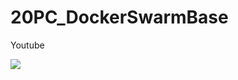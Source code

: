 # 20PC_DockerSwarmBase
Youtube

[![](http://img.youtube.com/vi/cIjwLmeLECY/0.jpg)](http://www.youtube.com/watch?v=cIjwLmeLECY "數據工程 | 快速review | 如何架設Docker Swarm + RabbitMQ？？")
